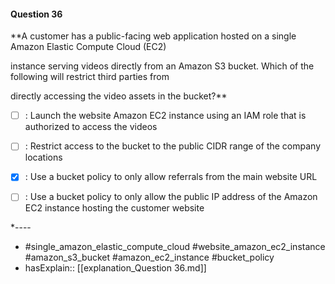 #### Question  36

**A customer has a public-facing web application hosted on a single Amazon Elastic Compute Cloud (EC2)

instance serving videos directly from an Amazon S3 bucket. Which of the following will restrict third parties from

directly accessing the video assets in the bucket?**

- [ ] :  Launch the website Amazon EC2 instance using an IAM role that is authorized to access the videos

- [ ] :  Restrict access to the bucket to the public CIDR range of the company locations

- [x] :  Use a bucket policy to only allow referrals from the main website URL

- [ ] :  Use a bucket policy to only allow the public IP address of the Amazon EC2 instance hosting the customer website

*----

- #single_amazon_elastic_compute_cloud #website_amazon_ec2_instance #amazon_s3_bucket #amazon_ec2_instance #bucket_policy
- hasExplain:: [[explanation_Question  36.md]]
